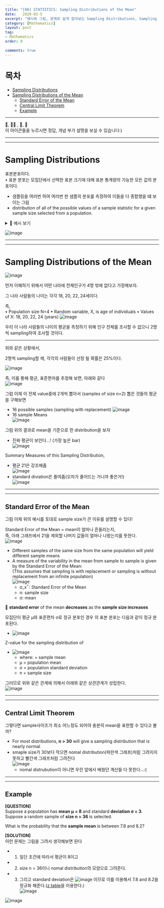 ```yaml
---
title: "[08] STATISTICS: Sampling Distributions of the Mean"
date:   2020-03-5
excerpt: "예시와 그림, 문제로 쉽게 알아보는 Sampling Distributions, Sampling Distributions of the Mean, Standard Error of the Mean, Central Limit Theorem"
category: [Mathematics]
layout: post
tag:
- Mathematics
order: 0 
 
comments: true
---
```


# 목차
- [Sampling Distributions](#sampling-distributions)
- [Sampling Distributions of the Mean](#sampling-distributions-of-the-mean)
  * [Standard Error of the Mean](#standard-error-of-the-mean)
  * [Central Limit Theorem](#central-limit-theorem)
  * [Example](#example)











---


 
👀, 🤷‍♀️ , 📜, 📝    
이 아이콘들을 누르시면 정답, 개념 부가 설명을 보실 수 있습니다:)



---
----


# Sampling Distributions
표본분포이다.    
• 표본 분포는 모집단에서 선택한 표본 크기에 대해 표본 통계량의 가능한 모든 값의 분포이다.        
* 샘플링을 여러번 하여 여러번 한 샘플의 분포를 측정하여 이들을 다 종합했을 떄 보이는 그림      
* distribution of all of the possible values of a sample statistic for a given sample size selected from a population.

<details>
<summary>📝 예시 보기</summary>
<div markdown="1">

예를 들어,       
  해당 대학의 학생 50명을 대상으로 평균 GPA를 추출한다고 가정해 보십시오.        
  크기가 50인 여러 표본을 얻은 경우 각 표본에 대해 서로 다른 평균을 계산합니다.        
  우리는 50명의 학생 표본에 대해 계산할 수 있는 모든 잠재적 평균 GPA의 분포에 관심이 있습니다

  
  
</div>
</details> 


![image](https://user-images.githubusercontent.com/76824611/137562281-8c055e85-9d88-4fd7-87ba-2f2d2534179e.png)


---
-----

# Sampling Distributions of the Mean

![image](https://user-images.githubusercontent.com/76824611/137562372-6c673397-8ece-47b5-8cbe-2e493002bd65.png)

먼저 이해하기 위해서 어떤 나라에 전체인구가 4명 밖에 없다고 가정해보자.    

그 나라 사람들의 나이는 각각 18, 20, 22, 24세이다. 

즉,    
• Population size N=4
• Random variable, X, is age of individuals
• Values of X: 18, 20, 22, 24 (years)
![image](https://user-images.githubusercontent.com/76824611/137562702-934b62f4-f116-4a73-b12f-ace867c1f545.png)


우리 이 나라 사람들의 나이의 평균을 측정하기 위해 인구 전체를 조사할 수 없으니 2명씩 sampling하여 조사할 것이다.    


-----

위와 같은 상황에서,    

2명씩 sampling할 깨, 각각의 사람들이 선정 될 확률은 25%이다.   

![image](https://user-images.githubusercontent.com/76824611/137562765-b72cdc1f-4503-4239-906f-0b595eea0026.png)

즉, 이를 통해 평균, 표준편차를 추정해 보면, 아래와 같다       
![image](https://user-images.githubusercontent.com/76824611/137562863-d481ac87-dbb0-43c6-a385-6a466707a9b0.png)


그럼 이제 이 전체 value중에 2개씩 뽑아서 (samples of size n=2) 뽑은 것들의 평균을 구해보면
* 16 possible samples (sampling with replacement)
![image](https://user-images.githubusercontent.com/76824611/137562999-912d9d3e-5951-433a-985a-2299fb8448fb.png)
* 16 sample Means    
![image](https://user-images.githubusercontent.com/76824611/137563005-242dddf2-30d7-489b-8c11-1a970e5668d9.png)


그럼 위의 결과로 mean을 기준으로 한 distribution을 보자      
* 진짜 평균이 보인다...! (가장 높은 bar)  
![image](https://user-images.githubusercontent.com/76824611/137563086-ed57007b-87c7-44fa-8a67-33a9fc69b516.png)


Summary Measures of this Sampling Distribution,      
* 평균 21은 강조해줌      
![image](https://user-images.githubusercontent.com/76824611/137563205-a5d025f9-c058-4b9a-84dd-3377479dfb96.png)
* standard diviation은 줄여줌(오차가 줄어드는 거니까 좋은거!)    
![image](https://user-images.githubusercontent.com/76824611/137563219-bee128d1-9ea1-4ef2-abab-8de10ef4ca76.png)

------
-------

## Standard Error of the Mean

그럼 이제 위의 예시를 토대로 sample size가 큰 이유를 설명할 수 있다!     

Standard Error of the Mean = mean이 얼마나 흔들리는지,     
즉, 아래 그래프에서 21을 제외할 나머지 값들이 얼마나 나왔는지를 뜻한다.       
![image](https://user-images.githubusercontent.com/76824611/137563556-ef990451-a0d1-4501-be78-cb5e91b08536.png)



* Different samples of the same size from the same population will yield different sample means      
* A measure of the variability in the mean from sample to sample is given by the Standard Error of the Mean:         
(This assumes that sampling is with replacement or sampling is without replacement from an infinite population)    
![image](https://user-images.githubusercontent.com/76824611/137563429-05b19cdc-6f7b-4c70-a082-b727c1b7e422.png)
    * σ_x ̅  : Standard Error of the Mean        
    * n: sample size      
    * σ: mean   

📌 **standard error** of the mean **decreases** as the **sample size increases**


모집단이 평균 μ와 표준편차 σ로 정규 분포인 경우 의 표본 분포는 다음과 같이 정규 분포된다.
* ![image](https://user-images.githubusercontent.com/76824611/137563865-31c92468-bcee-4cbf-b9ec-e4e57149e1f7.png)


 Z-value for the sampling distribution of    
 * ![image](https://user-images.githubusercontent.com/76824611/137563927-763b59d6-ce88-456d-baf3-b568898540bc.png)    
   * where: = sample mean    
   * μ = population mean   
   * σ = population standard deviation   
   * n = sample size    



그러므로 위와 같은 관계에 의해서 아래와 같은 상관관계가 성립한다.     
![image](https://user-images.githubusercontent.com/76824611/137564019-0fcc2e87-8a6c-489b-bf49-fa7ca5125486.png)



------
------



## Central Limit Theorem
그렇다면 sample사이즈가 최소 어느정도 되어야 충분히 mean을 표현할 수 있다고 볼까?      
* For most distributions,   **n > 30** will give a sampling distribution that is nearly normal   
* smaple size가 30보다 작으면 nomal distribution(파란색 그래프)처럼 그려지지 못하고 빨간색 그래프처럼 그려진다       
![image](https://user-images.githubusercontent.com/76824611/137564194-dfb22e2b-574c-4fc7-afa9-b9e1a9a06e16.png)
   * nomal distrubution이 아니면 우린 앞에서 배웠던 계산들 다 못한다...:(     


--------
------


## Example

**[QUESTION]**     
Suppose a population has **mean μ = 8** and standard **deviation σ = 3**. Suppose a random sample of **size n = 36** is selected.        

What is the probability that the **sample mean** is between 7.8 and 8.2?      


**[SOLUTION]**        
이런 문제는 그림을 그려서 생각해보면 된다     
* 1) 일단 조건에 따라서 평균이 8이고     
* 2) size n = 36이니 nomal distribution의 모양으로 그려준다.       
* 3) 그리고  standard deviation은 
   ![image](https://user-images.githubusercontent.com/76824611/137564561-06574796-f7a1-48e0-b89a-d0f1ddaf0156.png)
   이므로 이를 이용해서 7.8 and 8.2을 정규화 해준다.([z table](https://www.math.arizona.edu/~rsims/ma464/standardnormaltable.pdf)을 이용한다.)     
   ![image](https://user-images.githubusercontent.com/76824611/137564621-57b74327-94ba-4c81-af73-b2f981880aa2.png)


![image](https://user-images.githubusercontent.com/76824611/137564465-ee1bf708-977e-4c65-8868-301e09e919f0.png)











